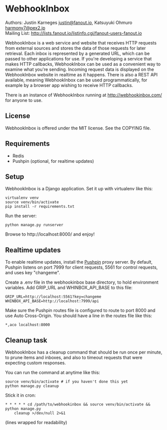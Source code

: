 WebhookInbox
============

Authors: Justin Karneges <justin@fanout.io>, Katsuyuki Ohmuro <harmony7@pex2.jp>  
Mailing List: http://lists.fanout.io/listinfo.cgi/fanout-users-fanout.io

WebhookInbox is a web service and website that receives HTTP requests from external sources and stores the data of those requests for later retrieval. Each inbox is represented by a generated URL, which can be passed to other applications for use. If you're developing a service that makes HTTP callbacks, WebhookInbox can be used as a convenient way to examine what you're sending. Incoming request data is displayed on the WebhookInbox website in realtime as it happens. There is also a REST API available, meaning WebhookInbox can be used programmatically, for example by a browser app wishing to receive HTTP callbacks.

There is an instance of WebhookInbox running at http://webhookinbox.com/ for anyone to use.

License
-------

WebhookInbox is offered under the MIT license. See the COPYING file.

Requirements
------------

  * Redis
  * Pushpin (optional, for realtime updates)

Setup
-----

WebhookInbox is a Django application. Set it up with virtualenv like this:

    virtualenv venv
    source venv/bin/activate
    pip install -r requirements.txt

Run the server:

    python manage.py runserver

Browse to http://localhost:8000/ and enjoy!

Realtime updates
----------------

To enable realtime updates, install the [Pushpin](http://pushpin.org/) proxy server. By default, Pushpin listens on port 7999 for client requests, 5561 for control requests, and uses key "changeme".

Create a .env file in the webhookinbox base directory, to hold environment variables. Add GRIP_URL and WHINBOX_API_BASE to this file:

    GRIP_URL=http://localhost:5561?key=changeme
    WHINBOX_API_BASE=http://localhost:7999/api

Make sure the Pushpin routes file is configured to route to port 8000 and use Auto Cross-Origin. You should have a line in the routes file like this:

    *,aco localhost:8000

Cleanup task
------------

WebhookInbox has a cleanup command that should be run once per minute, to prune items and inboxes, and also to timeout requests that were expecting custom responses.

You can run the command at anytime like this:

    source venv/bin/activate # if you haven't done this yet
    python manage.py cleanup

Stick it in cron:

    * * * * * cd /path/to/webhookinbox && source venv/bin/activate && python manage.py
        cleanup >/dev/null 2>&1

(lines wrapped for readability)
